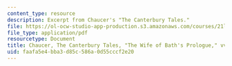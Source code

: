```yaml
---
content_type: resource
description: Excerpt from Chaucer's "The Canterbury Tales."
file: https://ol-ocw-studio-app-production.s3.amazonaws.com/courses/21l-460-medieval-literature-medieval-women-writers-spring-2004/faafa5e4bba3d85c586a0d55cccf2e20_hand_out1_chauce.pdf
file_type: application/pdf
resourcetype: Document
title: Chaucer, The Canterbury Tales, "The Wife of Bath's Prologue," vv.669-96
uid: faafa5e4-bba3-d85c-586a-0d55cccf2e20
---
```

